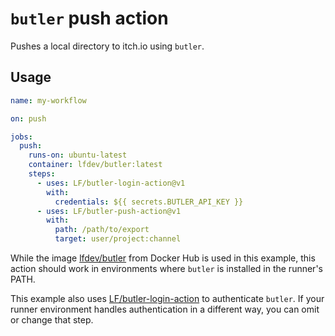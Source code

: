 # `butler` push action

Pushes a local directory to itch.io using `butler`.

## Usage

```yaml
name: my-workflow

on: push

jobs:
  push:
    runs-on: ubuntu-latest
    container: lfdev/butler:latest
    steps:
      - uses: LF/butler-login-action@v1
        with:
          credentials: ${{ secrets.BUTLER_API_KEY }}
      - uses: LF/butler-push-action@v1
        with:
          path: /path/to/export
          target: user/project:channel
```

While the image [lfdev/butler](https://hub.docker.com/r/lfdev/butler) from Docker Hub is used in this example, this action should work in environments where `butler` is installed in the runner's PATH.

This example also uses [LF/butler-login-action](https://github.com/LF/butler-login-action) to authenticate `butler`. If your runner environment handles authentication in a different way, you can omit or change that step.
